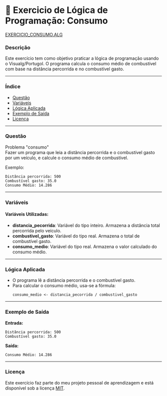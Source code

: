 
# 🚀 Exercicio de Lógica de Programação: Consumo

<a href="/logica-de-programação/VisualG_Portugol/Estrutura_Sequencial/Exercicios/consumo/consumo.alg">EXERCICIO_CONSUMO.ALG</a>

### Descrição

Este exercício tem como objetivo praticar a lógica de programação usando o Visualg/Portugol. O programa calcula o consumo médio de combustível com base na distância percorrida e no combustível gasto.

---

### Índice

- [Questão](#questão)
- [Variáveis](#variáveis)
- [Lógica Aplicada](#lógica-aplicada)
- [Exemplo de Saída](#exemplo-de-saída)
- [Licença](#licença)

---

### Questão

Problema "consumo"  
Fazer um programa que leia a distância percorrida e o combustível gasto por um veículo, e calcule o consumo médio de combustível.

Exemplo:
```
Distância percorrida: 500  
Combustível gasto: 35.0  
Consumo Médio: 14.286
```

---

### Variáveis

#### Variáveis Utilizadas:

- **distancia_pecorrida**: Variável do tipo inteiro. Armazena a distância total percorrida pelo veículo.
- **combustivel_gasto**: Variável do tipo real. Armazena o total de combustível gasto.
- **consumo_medio**: Variável do tipo real. Armazena o valor calculado do consumo médio.

---

### Lógica Aplicada

- O programa lê a distância percorrida e o combustível gasto.
- Para calcular o consumo médio, usa-se a fórmula:
  ```alg
  consumo_medio <- distancia_pecorrida / combustivel_gasto
  ```

---

### Exemplo de Saída

**Entrada:**
```
Distância percorrida: 500
Combustível gasto: 35.0
```

**Saída:**
```
Consumo Médio: 14.286
```

---

### Licença

Este exercício faz parte do meu projeto pessoal de aprendizagem e está disponível sob a licença [MIT](LICENSE).
